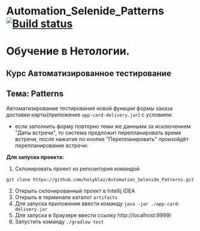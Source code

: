 # Automation_Selenide_Patterns [![Build status](https://ci.appveyor.com/api/projects/status/31dtnkkxsx7tykcw/branch/main?svg=true)](https://ci.appveyor.com/project/holyblaz/automation-selenide-patterns/branch/main)

# Обучение в Нетологии.

## Курс Автоматизированное тестирование

## Тема: Patterns

Автоматизирование тестирования новой функции формы заказа доставки карты(приложение ```app-card-delivery.jar```)
с условием:

- если заполнить форму повторно теми же данными за исключением "Даты встречи", то система предложит перепланировать время встречи,
после нажатия по кнопке "Перепланировать" произойдёт перепланирование встречи:  

**Для запуска проекта:**
1. Склонировать проект из репозитория командой 

```
git clone https://github.com/holyblaz/Automation_Selenide_Patterns.git
``` 
2. Открыть склонированный проект в Intellij IDEA
3. Открыть в терминале каталог ```artifacts```
4. Для запуска приложения ввести команду ```java -jar ./app-card-delivery.jar```
5. Для запуска в браузере ввести ссылку http://localhost:9999/
6. Запустить команду ```./gradlew test```
